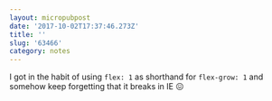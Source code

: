 ```yaml
---
layout: micropubpost
date: '2017-10-02T17:37:46.273Z'
title: ''
slug: '63466'
category: notes
---
```

I got in the habit of using `flex: 1` as shorthand for `flex-grow: 1` and somehow keep forgetting that it breaks in IE 😖

